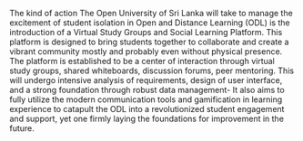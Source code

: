 The kind of action The Open University of Sri Lanka will take to manage the excitement of student
isolation in Open and Distance Learning (ODL) is the introduction of a Virtual Study Groups and
Social Learning Platform. This platform is designed to bring students together to collaborate and
create a vibrant community mostly and probably even without physical presence.
The platform is established to be a center of interaction through virtual study groups, shared
whiteboards, discussion forums, peer mentoring. This will undergo intensive analysis of
requirements, design of user interface, and a strong foundation through robust data management-
It also aims to fully utilize the modern communication tools and gamification in learning experience
to catapult the ODL into a revolutionized student engagement and support, yet one firmly laying the
foundations for improvement in the future.
